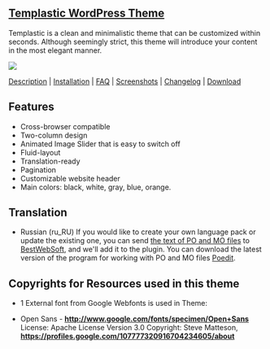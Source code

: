 <a href="http://bestwebsoft.com/products/templastic/" target=_blank> Templastic WordPress Theme</a>
-------------------------------------

Templastic is a clean and minimalistic theme that can be customized within seconds. Although seemingly strict, this theme will introduce your content in the most elegant manner. 

<img src="http://bestwebsoft.com/wp-content/uploads/2015/01/xtemplastic-wp-banner.jpg.pagespeed.ic.3mH2CXUf00.jpg" />

<a href="http://bestwebsoft.com/products/templastic/description" target=_blank>Description</a> | 
<a href="http://bestwebsoft.com/products/templastic/installation" target=_blank>Installation</a> | 
<a href="http://bestwebsoft.com/products/templastic/faq" target=_blank>FAQ</a> | 
<a href="http://bestwebsoft.com/products/templastic/screenshots" target=_blank>Screenshots</a> | 
<a href="http://bestwebsoft.com/products/templastic/changelog" target=_blank>Changelog</a> | 
<a href="http://bestwebsoft.com/products/templastic/download" target=_blank>Download</a>


Features
-----------------------------
* Cross-browser compatible
* Two-column design
* Animated Image Slider that is easy to switch off
* Fluid-layout
* Translation-ready
* Pagination
* Customizable website header
* Main colors: black, white, gray, blue, orange.

Translation
----------------------------
* Russian (ru_RU)
If you would like to create your own language pack or update the existing one, you can send <a href="http://codex.wordpress.org/Translating_WordPress" target="_blank">the text of PO and MO files</a> to <a href="http://support.bestwebsoft.com" target="_blank">BestWebSoft</a>, and we'll add it to the plugin. You
can download the latest version of the program for working with PO and MO files <a href="http://www.poedit.net/download.php" target="_blank">Poedit</a>.

Copyrights for Resources used in this theme
---------------------------------
* 1 External font from Google Webfonts is used in Theme:
- Open Sans - <strong>http://www.google.com/fonts/specimen/Open+Sans</strong>
License: Apache License Version 3.0
Copyright: Steve Matteson, <strong>https://profiles.google.com/107777320916704234605/about</strong>
